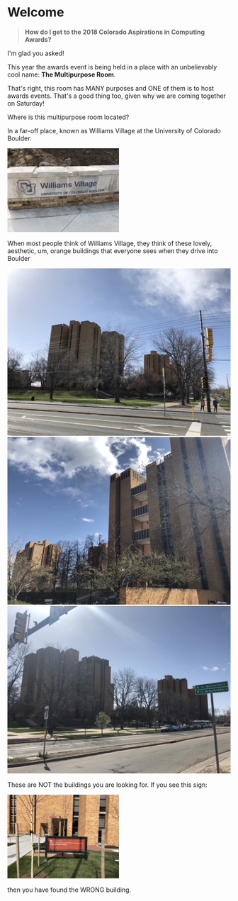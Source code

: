 <h1>Welcome</h1>

<blockquote class="blockquote text-center">
  <p><strong>How do I get to the 2018 Colorado Aspirations in Computing Awards?</strong></p>
</blockquote>

<p>I'm glad you asked!</p>

<p>This year the awards event is being held in a place with an unbelievably cool name: <strong>The Multipurpose Room</strong>.</p>

<p>That's right, this room has MANY purposes and ONE of them is to host awards events. That's a good thing too, given why we are coming together on Saturday!</p>

<p>Where is this multipurpose room located?</p>

<p>In a far-off place, known as Williams Village at the University of Colorado Boulder.</p>

<img src="images/williams_village_cool_sign.jpg" class="rounded mx-auto d-block" style="width: 50%" alt="williams village">

<p>When most people think of Williams Village, they think of these lovely, aesthetic, um, orange buildings that everyone sees when they drive into Boulder</p>

<div id="orange_buildings" class="carousel slide" data-ride="carousel">
  <div class="carousel-inner">
    <div class="carousel-item active">
      <img class="d-block w-100" src="images/ntbyalf1.jpg" alt="not the buildings, you are looking for">
    </div>
    <div class="carousel-item">
      <img class="d-block w-100" src="images/ntbyalf2.jpg" alt="not the buildings, you are looking for">
    </div>
    <div class="carousel-item">
      <img class="d-block w-100" src="images/ntbyalf3.jpg" alt="not the buildings, you are looking for">
    </div>
  </div>
</div>

<p>These are NOT the buildings you are looking for. If you see this sign:</p>

<img src="images/ntbyalf_sign.jpg" class="rounded mx-auto d-block" style="width: 50%" alt="darley">

<p>then you have found the WRONG building.</p>


